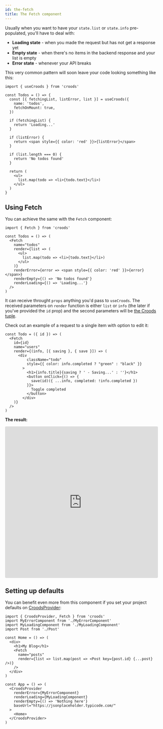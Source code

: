 ```yaml
---
id: the-fetch
title: The Fetch component
---
```


Usually when you want to have your `state.list` or `state.info` pre-populated, you'll have to deal with:

- **Loading state** - when you made the request but has not get a response yet
- **Empty state** - when there's no items in the backend response and your list is empty
- **Error state** - whenever your API breaks

This very common pattern will soon leave your code looking something like this:

```
import { useCroods } from 'croods'

const Todos = () => {
  const [{ fetchingList, listError, list }] = useCroods({
    name: 'todos',
    fetchOnMount: true,
  })

  if (fetchingList) {
    return 'Loading...'
  }

  if (listError) {
    return <span style={{ color: 'red' }}>{listError}</span>
  }

  if (list.length === 0) {
    return 'No todos found'
  }

  return (
    <ul>
      list.map(todo => <li>{todo.text}</li>)
    </ul>
  )
}
```

## Using Fetch

You can achieve the same with the `Fetch` component:

```
import { Fetch } from 'croods'

const Todos = () => (
  <Fetch
    name="todos"
    render={list => (
      <ul>
        list.map(todo => <li>{todo.text}</li>)
      </ul>
    )}
    renderError={error => <span style={{ color: 'red' }}>{error}</span>}
    renderEmpty={() => 'No todos found'}
    renderLoading={() => 'Loading...'}
  />
)
```

It can receive throught `props` anything you'd pass to `useCroods`. The received parameters on `render` function is either `list` or `info` (the later if you've provided the `id` prop) and the second parameters will be [the Croods tuple](/docs/main-concepts#the-croods-tuple).

Check out an example of a request to a single item with option to edit it:

```
const Todo = ({ id }) => (
  <Fetch
    id={id}
    name="users"
    render={(info, [{ saving }, { save }]) => (
      <div
          className="todo"
          style={{ color: info.completed ? "green" : "black" }}
        >
          <h1>{info.title}{saving ? ' - Saving...' : ''}</h1>
          <button onClick={() => {
            save(id)({ ...info, completed: !info.completed })
          }}>
            Toggle completed
          </button>
        </div>
    )}
  />
)
```

**The result:**

<iframe src="https://codesandbox.io/embed/k3o03ln95o?fontsize=14" title="k3o03ln95o" style="width:100%; height:500px; border:0; border-radius: 4px; overflow:hidden;" sandbox="allow-modals allow-forms allow-popups allow-scripts allow-same-origin"></iframe>

## Setting up defaults

You can benefit even more from this component if you set your project defaults on [CroodsProvider](/docs/croods-provider-api):

```
import { CroodsProvider, Fetch } from 'croods'
import MyErrorComponent from './MyErrorComponent'
import MyLoadingComponent from './MyLoadingComponent'
import Post from './Post'

const Home = () => (
  <div>
    <h1>My Blog</h1>
    <Fetch
      name="posts"
      render={list => list.map(post => <Post key={post.id} {...post} />)}
    />
  </div>
)

const App = () => (
  <CroodsProvider
    renderError={MyErrorComponent}
    renderLoading={MyLoadingComponent}
    renderEmpty={() => 'Nothing here'}
    baseUrl="https://jsonplaceholder.typicode.com/"
  >
    <Home>
  </CroodsProvider>
)
```
